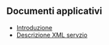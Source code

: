 ## Documenti applicativi
- [Introduzione](Sorgenti/MB/DOC/LOCGRP_A)
- [Descrizione XML servzio](Sorgenti/MB/DOC/LOCGRP_XML)
